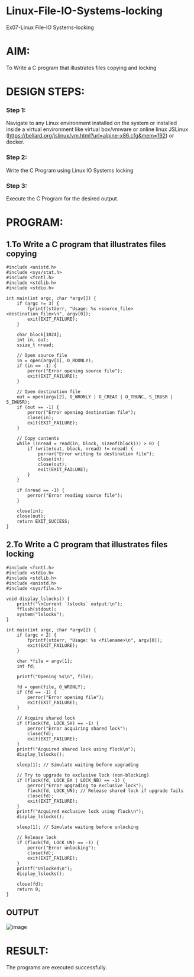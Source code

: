 # Linux-File-IO-Systems-locking
Ex07-Linux File-IO Systems-locking
# AIM:
To Write a C program that illustrates files copying and locking

# DESIGN STEPS:

### Step 1:

Navigate to any Linux environment installed on the system or installed inside a virtual environment like virtual box/vmware or online linux JSLinux (https://bellard.org/jslinux/vm.html?url=alpine-x86.cfg&mem=192) or docker.

### Step 2:

Write the C Program using Linux IO Systems locking

### Step 3:

Execute the C Program for the desired output. 

# PROGRAM:

## 1.To Write a C program that illustrates files copying 

```
#include <unistd.h>
#include <sys/stat.h>
#include <fcntl.h>
#include <stdlib.h>
#include <stdio.h>

int main(int argc, char *argv[]) {
    if (argc != 3) {
        fprintf(stderr, "Usage: %s <source_file> <destination_file>\n", argv[0]);
        exit(EXIT_FAILURE);
    }

    char block[1024];
    int in, out;
    ssize_t nread;

    // Open source file
    in = open(argv[1], O_RDONLY);
    if (in == -1) {
        perror("Error opening source file");
        exit(EXIT_FAILURE);
    }

    // Open destination file
    out = open(argv[2], O_WRONLY | O_CREAT | O_TRUNC, S_IRUSR | S_IWUSR);
    if (out == -1) {
        perror("Error opening destination file");
        close(in);
        exit(EXIT_FAILURE);
    }

    // Copy contents
    while ((nread = read(in, block, sizeof(block))) > 0) {
        if (write(out, block, nread) != nread) {
            perror("Error writing to destination file");
            close(in);
            close(out);
            exit(EXIT_FAILURE);
        }
    }

    if (nread == -1) {
        perror("Error reading source file");
    }

    close(in);
    close(out);
    return EXIT_SUCCESS;
}
```

## 2.To Write a C program that illustrates files locking

```
#include <fcntl.h>
#include <stdio.h>
#include <stdlib.h>
#include <unistd.h>
#include <sys/file.h>

void display_lslocks() {
    printf("\nCurrent `lslocks` output:\n");
    fflush(stdout);
    system("lslocks");
}

int main(int argc, char *argv[]) {
    if (argc < 2) {
        fprintf(stderr, "Usage: %s <filename>\n", argv[0]);
        exit(EXIT_FAILURE);
    }

    char *file = argv[1];
    int fd;

    printf("Opening %s\n", file);

    fd = open(file, O_WRONLY);
    if (fd == -1) {
        perror("Error opening file");
        exit(EXIT_FAILURE);
    }

    // Acquire shared lock
    if (flock(fd, LOCK_SH) == -1) {
        perror("Error acquiring shared lock");
        close(fd);
        exit(EXIT_FAILURE);
    }
    printf("Acquired shared lock using flock\n");
    display_lslocks();

    sleep(1); // Simulate waiting before upgrading

    // Try to upgrade to exclusive lock (non-blocking)
    if (flock(fd, LOCK_EX | LOCK_NB) == -1) {
        perror("Error upgrading to exclusive lock");
        flock(fd, LOCK_UN); // Release shared lock if upgrade fails
        close(fd);
        exit(EXIT_FAILURE);
    }
    printf("Acquired exclusive lock using flock\n");
    display_lslocks();

    sleep(1); // Simulate waiting before unlocking

    // Release lock
    if (flock(fd, LOCK_UN) == -1) {
        perror("Error unlocking");
        close(fd);
        exit(EXIT_FAILURE);
    }
    printf("Unlocked\n");
    display_lslocks();

    close(fd);
    return 0;
}

```

## OUTPUT
![image](https://github.com/user-attachments/assets/1f9bfd6f-0d27-42ec-a879-35fcf6445e88)

# RESULT:
The programs are executed successfully.
